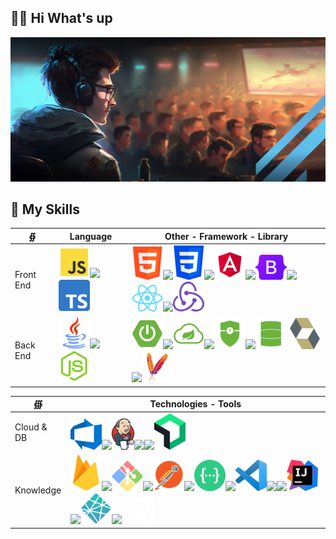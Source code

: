 <!-- <img align="center" src="https://github.com/nicolasbncruz/nicolasbncruz/blob/master/banner.png"/> -->
## 👨‍💻 Hi What's up
![](drdev.jpg)
<!--
## 🏡 Welcome! 👋 I hope my projects are to your liking :D
<span style="align:center">![full-stack-development](https://user-images.githubusercontent.com/24864482/111586408-c8dd8a80-878e-11eb-94c8-483e2962a667.gif)</span>

## 👨‍💻About me
> ***Bachelor's degree in Systems Engineering at the UPC and Degree in Computing & Information technology in Cibertec🎓🥇. I'm Rx Java 11 Programmer Back End - Angular & React Front End Developer and Azure DevOps. I have experience in technology companies in banking🏦, electronic invoicing🧾 and e-commerce 🛒***
***

## 🏗 My favorite Projects
```javascript
import health;
import happiness;
public class SecretOfLife{
  if(myHeartWorks){wishesToImprove=true;} 
  while(wishesToImprove){    
    push(passion);    
    push(curiosity);
    push(perseverance);
    time++;
  }  
  System.out.println("Life is very exciting!");
}
```

❶ Website for an IT Consulting Company: [Million Consulting](https://github.com/nicolasbncruz/upc) (HTML, CSS, Javascript, Bootstrap, Angular, Node JS)  
❷ CV Online Personal Website: [Profesional Java](https://github.com/nicolasbncruz/webpage) (HTML, CSS, Javascript, Bootstrap)  
❸ Fitness Mobile App: [Make It Better Project](https://github.com/nicolasbncruz/makeitbetter) (Java for Android, Firebase)  -->
<!---❹ My favorite search engine is [Duck Duck Go](https://duckduckgo.com)  
❺ My favorite search engine is [Duck Duck Go](https://duckduckgo.com)  esa ess
❻  
❼  
❽  
❾  
❿  
-->
## 🧰 My Skills
| ∯ | Language | Other - Framework - Library |
| --- | --- | --- |
| Front End | ![](javascript.png)![](10.png)![](typescript.png) | ![](html.png)![](10.png)![](css.png)![](10.png)![](angular.png)![](10.png)![](bootstrap.png)![](10.png)![](react.png)![](10.png)![](redux.png)   |
| Back End   | ![](java.png)![](10.png)![](node-js.png)        | ![](spring.png)![](10.png)![](cloud.png)![](10.png)![](security.png)![](10.png)![](data.png)    ![](hibernate.png)![](10.png)![](maven.png) |

|  ∰ | Technologies - Tools |
| --- | --- |
| Cloud & DB | ![](azure-devops.png)![](10.png)![](Jenkins2.png)![](10.png)![](10.png)![](new-relic.png) |
| Knowledge | ![](firebase.png)![](10.png)![](git-bash.png)![](10.png)![](postman.png)![](10.png)![](swagger.png)![](10.png)![](visual.png)![](10.png)![](10.png)![](intellij.png) ![](10.png)![](netlify.png)![](10.png)![](railway.png)|

<!--
![](example_nice.png) -->
<!--## 📈 My statistics
|[![Top Langs](https://github-readme-stats.vercel.app/api/top-langs/?username=nicolasbncruz&show_icons=true&theme=tokyonight)](https://github.com/nicolasbncruz/github-readme-stats)|![Nicolas Cruz Carpio's GitHub stats](https://github-readme-stats.vercel.app/api?username=nicolasbncruz&show_icons=true&theme=tokyonight)|
|---|---|
-->
